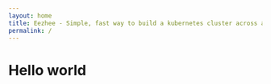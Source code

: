 ```yaml
---
layout: home
title: Eezhee - Simple, fast way to build a kubernetes cluster across a variety of plubic clouds
permalink: /
---
```

<h1>Hello world</h1>
